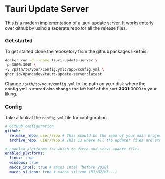 # Tauri Update Server
This is a modern implementation of a tauri update server. It works enterly over github by using a seperate repo for all the release files.

### Get started
To get started clone the reposetory from the github packages like this: 

```bash
docker run -d --name tauri-update-server \
-p 3000:3000 \
-v /path/to/your/config.yml:/app/config.yml \
ghcr.io/0pandadev/tauri-update-server:latest
```

Change `/path/to/your/config.yml` to the path on your disk where the config.yml is stored also change the left half of the port **3001**:3000 to your liking.

### Config
Take a look at the `config.yml` file for configuration.

```yml
# GitHub configuration
github:
  release_repo: user/repo # This should be the repo of your main project)
  archive_repo: user/repo # This is where all the updater files are stored e.g. Name-v1.0.0.msi.sig, Name-v1.0.0.msi)

# Enabled platforms for which to fetch and serve update files
enabled_platforms:
  linux: true
  windows: true
  macos_intel: true # macos intel (before 2020)
  macos_silicon: true # macos silicon (M1/M2/M3...)
```
